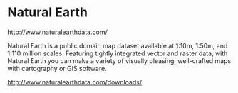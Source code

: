 Natural Earth
=============
http://www.naturalearthdata.com/

Natural Earth is a public domain map dataset available at 1:10m, 1:50m, and 1:110 million scales. Featuring tightly integrated vector and raster data, with Natural Earth you can make a variety of visually pleasing, well-crafted maps with cartography or GIS software.

http://www.naturalearthdata.com/downloads/

